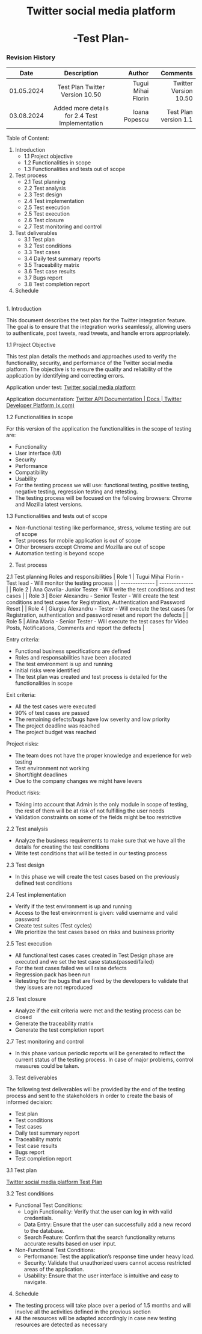 <h1 align="center">Twitter social media platform</h1>
<h1 align="center">-Test Plan-</h1>


### Revision History
| Date   |      Description      |  Author |  Comments |
|----------|:-------------:|------:|------:|
| 01.05.2024 |  Test Plan Twitter Version 10.50 | Tugui Mihai Florin | Twitter Version 10.50 |
| 03.08.2024 |    Added more details for 2.4 Test Implementation    |   Ioana Popescu |   Test Plan version 1.1 |

Table of Content:
1. Introduction
   - 1.1 Project objective
   - 1.2 Functionalities in scope
   - 1.3 Functionalities and tests out of scope
2. Test process
   - 2.1	Test planning
   - 2.2	Test analysis
   - 2.3	Test design
   - 2.4	Test implementation
   - 2.5	Test execution
   - 2.5	Test execution
   - 2.6	Test closure
   - 2.7	Test monitoring and control
3. Test deliverables
   - 3.1	Test plan
   - 3.2 Test conditions
   - 3.3	Test cases
   - 3.4	 Daily test summary reports
   - 3.5	Traceability matrix
   - 3.6	Test case results
   - 3.7	 Bugs report
   - 3.8	Test completion report
4. Schedule
<p><br>   
1. Introduction

This document describes the test plan for the Twitter integration feature. The goal is to ensure that the integration works seamlessly, allowing users to authenticate, post tweets, read tweets, and handle errors appropriately.

1.1 Project Objective

This test plan details the methods and approaches used to verify the functionality, security, and performance of the Twitter social media platform. The objective is to ensure the quality and reliability of the application by identifying and correcting errors.

Application under test:
[Twitter social media platform](https://x.com/i/flow/login)

Application documentation:
[Twitter API Documentation | Docs | Twitter Developer Platform (x.com)](https://developer.x.com/en/docs/twitter-api)

 1.2 Functionalities in scope
 
 For this version of the application the functionalities in the scope of testing are: 
-	Functionality
-	User interface (UI)
-	Security
-	Performance
-	Compatibility
-	Usability
-	For the testing process we will use: functional testing, positive testing, negative testing, regression testing and retesting.
-	The testing process will be focused on the following browsers: Chrome and Mozilla latest versions. 

1.3 Functionalities and tests out of scope
-	Non-functional testing like performance, stress, volume testing are out of scope
-	Test process for mobile application is out of scope
-	Other browsers except Chrome and Mozilla are out of scope
-	Automation testing is beyond scope 

2.	Test process

2.1  Test planning
Roles and responsibilities
| Role 1      | Tugui Mihai Florin - Test lead - Will monitor the testing process      |
| -------------- | -------------- |
| Role 2  | Ana Gavrila- Junior Tester - Will write the test conditions and test cases  |
| Role 3  | Boier Alexandru - Senior Tester - Will create the test conditions and test cases for Registration, Authentication and Password Reset  |
| Role 4  | Giurgiu Alexandru - Tester - Will execute the test cases for Registration, authentication and password reset and report the defects  |
| Role 5  | Alina Maria - Senior Tester -  Will execute the test cases for Video Posts, Notifications, Comments and report the defects  |

Entry criteria:
-	Functional business specifications are defined 
-	Roles and responsabilities have been allocated 
-	The test environment is up and running
-	Initial risks were identified 
-	The test plan was created and test process is detailed for the functionalities in scope 

Exit criteria:
-	All the test cases were executed 
-	90% of test cases are passed 
-	The remaining defects/bugs have low severity and low priority 
-	The project deadline was reached 
-	The project budget was reached 

Project risks:
-	The team does not have the proper knowledge and experience for web testing 
-	Test environment not working 
-	Short/tight deadlines 
-	Due to the company changes we might have levers 

Product risks:
-	Taking into account that Admin is  the only module in scope of testing, the rest of them will be at risk of not fulfilling the user needs
-	Validation constraints on some of the fields might be too restrictive

2.2 Test analysis 
-	Analyze the business requirements to make sure that we have all the details for creating the test conditions 
-	Write test conditions that will be tested in our testing process 

2.3 Test design
- In this phase we will create the test cases based on the previously defined test conditions 

2.4 Test implementation
-	Verify if the test environment is up and running 
-	Access to the test environment is given: valid username and valid password 
-	Create test suites (Test cycles)
-	We prioritize the test cases based on risks and business priority 

2.5 Test execution
-	All functional test cases cases created in Test Design phase are executed and we set the test case status(passed/failed)
-	For the test cases failed we will raise defects 
-	Regression pack has been run 
-	Retesting for the bugs that are fixed by the developers to validate that they issues are not reproduced 

2.6 Test closure
-	Analyze if the exit criteria were met and the testing process can be closed
-	Generate the traceability matrix 
-	Generate the test completion report 

2.7 Test monitoring and control 
- In this phase various periodic reports will be generated to reflect the current status of the testing process. In case of major problems, control measures could be taken. 

3.	Test deliverables

The following test deliverables will be provided by the end of the testing process and sent to the stakeholders in order to create the basis of informed decision:

-	Test plan 
-	Test conditions 
-	Test cases
-	Daily test summary report
-	Traceability matrix
-	Test case results
-	Bugs report
-	Test completion report

3.1 Test plan 

[Twitter social media platform Test Plan](https://github.com/tuguiflorin/Jira_Manual_Testing/blob/main/Test_Plan.pdf)

3.2 Test conditions
- Functional Test Conditions:
    - Login Functionality: Verify that the user can log in with valid credentials.
    - Data Entry: Ensure that the user can successfully add a new record to the database.
    - Search Feature: Confirm that the search functionality returns accurate results based on user input.
- Non-Functional Test Conditions:
    - Performance: Test the application’s response time under heavy load.
    - Security: Validate that unauthorized users cannot access restricted areas of the application.
    - Usability: Ensure that the user interface is intuitive and easy to navigate.







4. Schedule
-	The testing process will take place over a period of 1.5 months and will involve all the activities defined in the previous section
-	All the resources will be adapted accordingly in case new testing resources are detected as necessary



 
